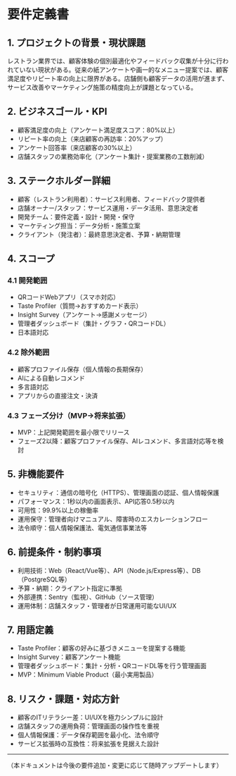 # 要件定義書

## 1. プロジェクトの背景・現状課題
レストラン業界では、顧客体験の個別最適化やフィードバック収集が十分に行われていない現状がある。従来の紙アンケートや画一的なメニュー提案では、顧客満足度やリピート率の向上に限界がある。店舗側も顧客データの活用が進まず、サービス改善やマーケティング施策の精度向上が課題となっている。

## 2. ビジネスゴール・KPI
- 顧客満足度の向上（アンケート満足度スコア：80%以上）
- リピート率の向上（来店顧客の再訪率：20%アップ）
- アンケート回答率（来店顧客の30%以上）
- 店舗スタッフの業務効率化（アンケート集計・提案業務の工数削減）

## 3. ステークホルダー詳細
- 顧客（レストラン利用者）：サービス利用者、フィードバック提供者
- 店舗オーナー/スタッフ：サービス運用・データ活用、意思決定者
- 開発チーム：要件定義・設計・開発・保守
- マーケティング担当：データ分析・施策立案
- クライアント（発注者）：最終意思決定者、予算・納期管理

## 4. スコープ
### 4.1 開発範囲
- QRコードWebアプリ（スマホ対応）
- Taste Profiler（質問→おすすめカード表示）
- Insight Survey（アンケート→感謝メッセージ）
- 管理者ダッシュボード（集計・グラフ・QRコードDL）
- 日本語対応
### 4.2 除外範囲
- 顧客プロファイル保存（個人情報の長期保存）
- AIによる自動レコメンド
- 多言語対応
- アプリからの直接注文・決済
### 4.3 フェーズ分け（MVP→将来拡張）
- MVP：上記開発範囲を最小限でリリース
- フェーズ2以降：顧客プロファイル保存、AIレコメンド、多言語対応等を検討

## 5. 非機能要件
- セキュリティ：通信の暗号化（HTTPS）、管理画面の認証、個人情報保護
- パフォーマンス：1秒以内の画面表示、API応答0.5秒以内
- 可用性：99.9%以上の稼働率
- 運用保守：管理者向けマニュアル、障害時のエスカレーションフロー
- 法令順守：個人情報保護法、電気通信事業法等

## 6. 前提条件・制約事項
- 利用技術：Web（React/Vue等）、API（Node.js/Express等）、DB（PostgreSQL等）
- 予算・納期：クライアント指定に準拠
- 外部連携：Sentry（監視）、GitHub（ソース管理）
- 運用体制：店舗スタッフ・管理者が日常運用可能なUI/UX

## 7. 用語定義
- Taste Profiler：顧客の好みに基づきメニューを提案する機能
- Insight Survey：顧客アンケート機能
- 管理者ダッシュボード：集計・分析・QRコードDL等を行う管理画面
- MVP：Minimum Viable Product（最小実用製品）

## 8. リスク・課題・対応方針
- 顧客のITリテラシー差：UI/UXを極力シンプルに設計
- 店舗スタッフの運用負荷：管理画面の操作性を重視
- 個人情報保護：データ保存範囲を最小化、法令順守
- サービス拡張時の互換性：将来拡張を見据えた設計

---

（本ドキュメントは今後の要件追加・変更に応じて随時アップデートします） 